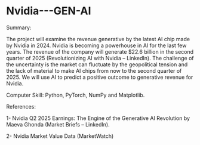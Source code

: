 # Nvidia---GEN-AI

Summary:

The project will examine the revenue generative by the latest AI chip made by Nvidia in 2024. Nvidia is becoming a powerhouse in AI for the last few years. The revenue of the company will generate $22.6 billion in the second quarter of 2025 (Revolutionizing AI with Nvidia – LinkedIn). The challenge of the uncertainty is the market can fluctuate by the geopolitical tension and the lack of material to make AI chips from now to the second quarter of 2025. We will use AI to predict a positive outcome to generative revenue for Nvidia.

Computer Skill: Python, PyTorch, NumPy and Matplotlib.

References:

1-	Nvidia  Q2 2025 Earnings: The Engine of the Generative AI Revolution by Maeva Ghonda (Market Briefs – LinkedIn).

2-	Nvidia Market Value Data (MarketWatch)
